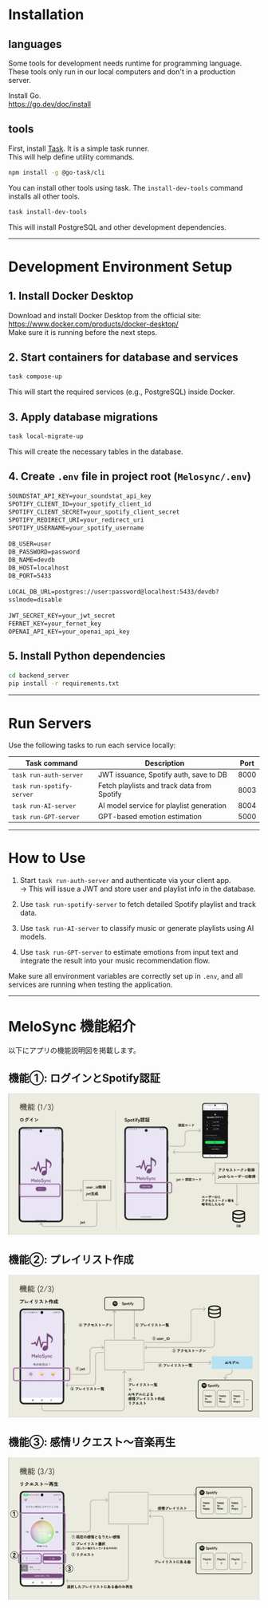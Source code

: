 # Installation

## languages

Some tools for development needs runtime for programming language.  
These tools only run in our local computers and don't in a production server.

Install Go.  
https://go.dev/doc/install

## tools

First, install [Task](https://taskfile.dev). It is a simple task runner.  
This will help define utility commands.

```bash
npm install -g @go-task/cli
```

You can install other tools using task. The `install-dev-tools` command installs all other tools.

```bash
task install-dev-tools
```

This will install PostgreSQL and other development dependencies.

---

# Development Environment Setup

## 1. Install Docker Desktop

Download and install Docker Desktop from the official site:  
https://www.docker.com/products/docker-desktop/  
Make sure it is running before the next steps.

## 2. Start containers for database and services

```bash
task compose-up
```

This will start the required services (e.g., PostgreSQL) inside Docker.

## 3. Apply database migrations

```bash
task local-migrate-up
```

This will create the necessary tables in the database.

## 4. Create `.env` file in project root (`Melosync/.env`)

```env
SOUNDSTAT_API_KEY=your_soundstat_api_key
SPOTIFY_CLIENT_ID=your_spotify_client_id
SPOTIFY_CLIENT_SECRET=your_spotify_client_secret
SPOTIFY_REDIRECT_URI=your_redirect_uri
SPOTIFY_USERNAME=your_spotify_username

DB_USER=user
DB_PASSWORD=password
DB_NAME=devdb
DB_HOST=localhost
DB_PORT=5433

LOCAL_DB_URL=postgres://user:password@localhost:5433/devdb?sslmode=disable

JWT_SECRET_KEY=your_jwt_secret
FERNET_KEY=your_fernet_key
OPENAI_API_KEY=your_openai_api_key
```

## 5. Install Python dependencies

```bash
cd backend_server
pip install -r requirements.txt
```

---

# Run Servers

Use the following tasks to run each service locally:

| Task command              | Description                                        | Port  |
|---------------------------|----------------------------------------------------|--------|
| `task run-auth-server`    | JWT issuance, Spotify auth, save to DB             | 8000   |
| `task run-spotify-server` | Fetch playlists and track data from Spotify        | 8003   |
| `task run-AI-server`      | AI model service for playlist generation           | 8004   |
| `task run-GPT-server`     | GPT-based emotion estimation                       | 5000   |

---

# How to Use

1. Start `task run-auth-server` and authenticate via your client app.  
   → This will issue a JWT and store user and playlist info in the database.

2. Use `task run-spotify-server` to fetch detailed Spotify playlist and track data.

3. Use `task run-AI-server` to classify music or generate playlists using AI models.

4. Use `task run-GPT-server` to estimate emotions from input text and integrate the result into your music recommendation flow.

Make sure all environment variables are correctly set up in `.env`, and all services are running when testing the application.

---

# MeloSync 機能紹介

以下にアプリの機能説明図を掲載します。

## 機能①: ログインとSpotify認証
![機能1](./Screenshot_1.png)

## 機能②: プレイリスト作成
![機能2](./Screenshot_2.png)

## 機能③: 感情リクエスト〜音楽再生
![機能3](./Screenshot_3.png)
